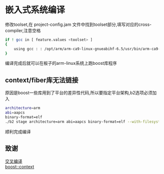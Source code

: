 # 嵌入式系统编译
修改toolset,在 project-config.jam 文件中找到toolset部分,填写对应的cross-compiler,注意空格  
```bash
if ! gcc in [ feature.values <toolset> ]
{
    using gcc : : /opt/arm/arm-ca9-linux-gnueabihf-6.5/usr/bin/arm-ca9-linux-gnueabihf-g++ ;
}
```
编译完成后就可以在板子的arm-linux系统上跑boost库程序  

## context/fiber库无法链接  
原因是boost一些库用到了平台的差异性代码,所以要指定平台架构,b2选项必须加入  
```bash
architecture=arm
abi=aapcs
binary-format=elf
./b2 stage architecture=arm abi=aapcs binary-format=elf --with-filesystem --with-fiber --with-context threading=multi link=static link=shared
```  
顺利完成编译  

## 致谢  
[交叉编译](https://www.cnblogs.com/findumars/p/7461244.html)  
[boost::context](https://github.com/moritz-wundke/Boost-for-Android/issues/116)
